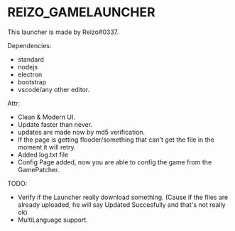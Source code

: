 <h1>REIZO_GAMELAUNCHER</h1>
This launcher is made by Reizo#0337.

Dependencies:
- standard
- nodejs
- electron
- bootstrap
- vscode/any other editor.


Attr:
- Clean & Modern UI.
- Update faster than never.
- updates are made now by md5 verification.
- If the page is getting flooder/something that can't get the file in the moment it will retry.
- Added log.txt file
- Config Page added, now you are able to config the game from the GamePatcher.


TODO:

- Verify if the Launcher really download something. (Cause if the files are already uploaded, he will say Updated Succesfully and that's not really ok)
- MultiLanguage support.